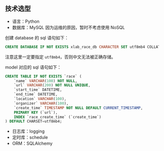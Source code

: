 ## 技术选型

-   语言：Python
-   数据库：MySQL
    因为运维的原因，暂时不考虑使用 NoSQL

创建 database 的 sql 语句如下：

```sql
CREATE DATABASE IF NOT EXISTS xlab_race_db CHARACTER SET utf8mb4 COLLATE utf8mb4_unicode_ci;
```

注意这里一定要指定 `utf8mb4`，否则中文无法被正确存储。

model 对应的 sql 语句如下：

```sql
CREATE TABLE IF NOT EXISTS `race` (
    `name` VARCHAR(100) NOT NULL,
    `url` VARCHAR(200) NOT NULL UNIQUE,
    `start_time` DATETIME,
    `end_time` DATETIME,
    `location` VARCHAR(100),
    `organizer` VARCHAR(100),
    `create_time` TIMESTAMP NOT NULL DEFAULT CURRENT_TIMESTAMP,
    PRIMARY KEY (`url`),
    INDEX `race_create_time` (`create_time`)
) DEFAULT CHARSET=utf8mb4;
```

-   日志库：logging
-   定时库：schedule
-   ORM：SQLAlchemy